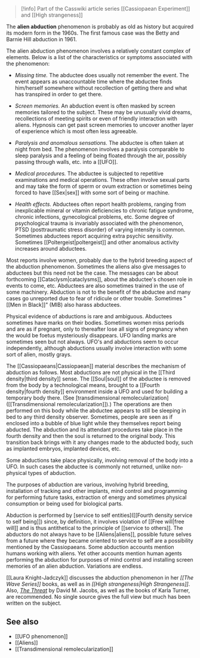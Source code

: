 
> [!info] Part of the Casswiki article series [[Cassiopaean Experiment]] and [[High strangeness]]



The **alien abduction** phenomenon is probably as old as history but acquired its modern form in the 1960s. The first famous case was the Betty and Barnie Hill abduction in 1961.

The alien abduction phenomenon involves a relatively constant complex of elements. Below is a list of the characteristics or symptoms associated with the phenomenon:

*   _Missing time._ The abductee does usually not remember the event. The event appears as unaccountable time where the abductee finds him/herself somewhere without recollection of getting there and what has transpired in order to get there.

*   _Screen memories._ An abduction event is often masked by screen memories tailored to the subject. These may be unusually vivid dreams, recollections of meeting spirits or even of friendly interaction with aliens. Hypnosis can get past screen memories to uncover another layer of experience which is most often less agreeable.

*   _Paralysis and anomalous sensations._ The abductee is often taken at night from bed. The phenomenon involves a paralysis comparable to sleep paralysis and a feeling of being floated through the air, possibly passing through walls, etc. into a [[UFO]].

*   _Medical procedures._ The abductee is subjected to repetitive examinations and medical operations. These often involve sexual parts and may take the form of sperm or ovum extraction or sometimes being forced to have [[Sex|sex]] with some sort of being or machine.

*   _Health effects._ Abductees often report health problems, ranging from inexplicable mineral or vitamin deficiencies to chronic fatigue syndrome, chronic infections, gynecological problems, etc. Some degree of psychological trauma is invariably associated with the phenomenon, PTSD (posttraumatic stress disorder) of varying intensity is common. Sometimes abductees report acquiring extra psychic sensitivity. Sometimes [[Poltergeist|poltergeist]] and other anomalous activity increases around abductees.

Most reports involve women, probably due to the hybrid breeding aspect of the abduction phenomenon. Sometimes the aliens also give messages to abductees but this need not be the case. The messages can be about forthcoming [[Cataclysm|cataclysms]], about the abductee's chosen role in events to come, etc. Abductees are also sometimes trained in the use of some machinery. Abduction is not to the benefit of the abductee and many cases go unreported due to fear of ridicule or other trouble. Sometimes "[[Men in Black]]" (MIB) also harass abductees.

Physical evidence of abductions is rare and ambiguous. Abductees sometimes have marks on their bodies. Sometimes women miss periods and are as if pregnant, only to thereafter lose all signs of pregnancy when the would be foetus mysteriously disappears. UFO landing marks are sometimes seen but not always. UFO's and abductions seem to occur independently, although abductions usually involve interaction with some sort of alien, mostly grays.

The [[Cassiopaeans|Cassiopaean]] material describes the mechanism of abduction as follows. Most abductions are not physical in the [[Third density|third density]] sense. The [[Soul|soul]] of the abductee is removed from the body by a technological means, brought to a [[Fourth density|fourth density]] environment inside a UFO and used for building a temporary body there. (See [transdimensional remolecularization]([[Transdimensional remolecularization]]).) The operations are then performed on this body while the abductee appears to still be sleeping in bed to any third density observer. Sometimes, people are seen as if enclosed into a bubble of blue light while they themselves report being abducted. The abduction and its attendant procedures take place in the fourth density and then the soul is returned to the original body. This transition back brings with it any changes made to the abducted body, such as implanted embryos, implanted devices, etc.

Some abductions take place physically, involving removal of the body into a UFO. In such cases the abductee is commonly not returned, unlike non-physical types of abduction.

The purposes of abduction are various, involving hybrid breeding, installation of tracking and other implants, mind control and programming for performing future tasks, extraction of energy and sometimes physical consumption or being used for biological parts.

Abduction is performed by [service to self entities]([[Fourth density service to self being]]) since, by definition, it involves violation of [[Free will|free will]] and is thus antithetical to the principle of [[service to others]]. The abductors do not always have to be [[Aliens|aliens]], possible future selves from a future where they became oriented to service to self are a possibility mentioned by the Cassiopaeans. Some abduction accounts mention humans working with aliens. Yet other accounts mention human agents performing the abduction for purposes of mind control and installing screen memories of an alien abduction. Variations are endless.

[[Laura Knight-Jadczyk]] discusses the abduction phenomenon in her _[[The Wave Series]]_ books, as well as in _[[High strangeness|High Strangeness]]_. Also, _[The Threat](http://www.amazon.com/The-THREAT-Revealing-Secret-Agenda/dp/0684848139)_ by David M. Jacobs, as well as the books of Karla Turner, are recommended. No single source gives the full view but much has been written on the subject.

See also
--------

*   [[UFO phenomenon]]
*   [[Aliens]]
*   [[Transdimensional remolecularization]]